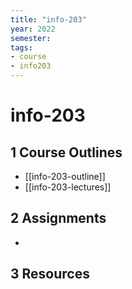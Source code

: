 ```yaml
---
title: "info-203"
year: 2022
semester: 
tags: 
- course
- info203
---
```


# info-203

## 1 Course Outlines

- [[info-203-outline]]
- [[info-203-lectures]]

## 2 Assignments

- 

## 3 Resources

